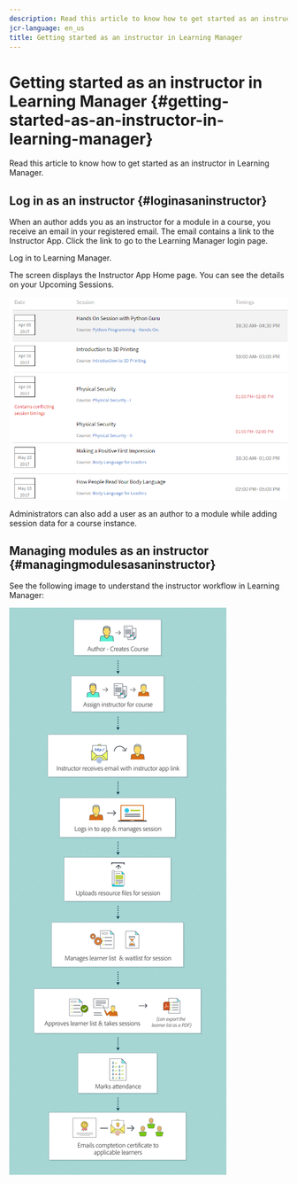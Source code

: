 ```yaml
---
description: Read this article to know how to get started as an instructor in Learning Manager.
jcr-language: en_us
title: Getting started as an instructor in Learning Manager
---
```



# Getting started as an instructor in Learning Manager {#getting-started-as-an-instructor-in-learning-manager}

Read this article to know how to get started as an instructor in Learning Manager.

## Log in as an instructor {#loginasaninstructor}

When an author adds you as an instructor for a module in a course, you receive an email in your registered email. The email contains a link to the Instructor App. Click the link to go to the Learning Manager login page.

Log in to Learning Manager.

The screen displays the Instructor App Home page. You can see the details on your Upcoming Sessions.

![](assets/instructor-upcomingsession.png)

Administrators can also add a user as an author to a module while adding session data for a course instance.

## Managing modules as an instructor {#managingmodulesasaninstructor}

See the following image to understand the instructor workflow in Learning Manager:

![](assets/instructor.jpg)

